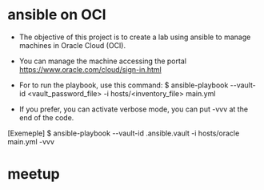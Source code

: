 # ansible on OCI

- The objective of this project is to create a lab using ansible to manage machines in Oracle Cloud (OCI).

- You can manage the machine accessing the portal https://www.oracle.com/cloud/sign-in.html

- For to run the playbook, use this command: $ ansible-playbook --vault-id <vault_password_file> -i hosts/<inventory_file> main.yml
- If you prefer, you can activate verbose mode, you can put -vvv at the end of the code.

[Exemeple] $ ansible-playbook --vault-id .ansible.vault -i hosts/oracle main.yml -vvv
# meetup

